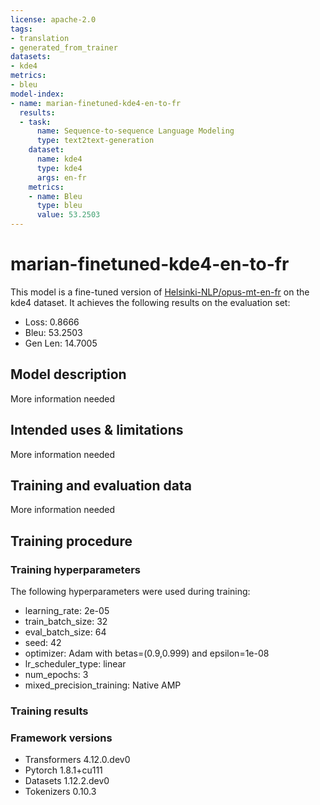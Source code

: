 ```yaml
---
license: apache-2.0
tags:
- translation
- generated_from_trainer
datasets:
- kde4
metrics:
- bleu
model-index:
- name: marian-finetuned-kde4-en-to-fr
  results:
  - task:
      name: Sequence-to-sequence Language Modeling
      type: text2text-generation
    dataset:
      name: kde4
      type: kde4
      args: en-fr
    metrics:
    - name: Bleu
      type: bleu
      value: 53.2503
---
```


<!-- This model card has been generated automatically according to the information the Trainer had access to. You
should probably proofread and complete it, then remove this comment. -->

# marian-finetuned-kde4-en-to-fr

This model is a fine-tuned version of [Helsinki-NLP/opus-mt-en-fr](https://huggingface.co/Helsinki-NLP/opus-mt-en-fr) on the kde4 dataset.
It achieves the following results on the evaluation set:
- Loss: 0.8666
- Bleu: 53.2503
- Gen Len: 14.7005

## Model description

More information needed

## Intended uses & limitations

More information needed

## Training and evaluation data

More information needed

## Training procedure

### Training hyperparameters

The following hyperparameters were used during training:
- learning_rate: 2e-05
- train_batch_size: 32
- eval_batch_size: 64
- seed: 42
- optimizer: Adam with betas=(0.9,0.999) and epsilon=1e-08
- lr_scheduler_type: linear
- num_epochs: 3
- mixed_precision_training: Native AMP

### Training results



### Framework versions

- Transformers 4.12.0.dev0
- Pytorch 1.8.1+cu111
- Datasets 1.12.2.dev0
- Tokenizers 0.10.3

